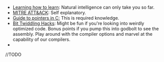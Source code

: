 * [Learning how to learn](https://gist.github.com/sudomain/d88eef3dde6b174f4176b57aacca8f4d): Natural intelligence can only take you so far.
* [MITRE ATT&ACK](https://attack.mitre.org/): Self explanatory.
* [Guide to pointers in C:](https://denniskubes.com/2017/01/24/the-5-minute-guide-to-c-pointers/) This is required knowledge.
* [Bit Twiddling Hacks](https://graphics.stanford.edu/~seander/bithacks.html): Might be fun if you're looking into weirdly optimized code. Bonus points if you pump this into godbolt to see the assembly. Play around with the compiler options and marvel at the capability of our compilers.
* 
//TODO

